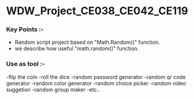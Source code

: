# WDW_Project_CE038_CE042_CE119

### Key Points :-

- Random script project based on "Math.Random()" function.
- we describe how useful "math.random()" function.


### Use as tool :-
-flip the coin
-roll the dice
-random password generator 
-random qr code generator
-random color generator
-random choice picker
-random video suggetion
-random group maker 
-etc..
